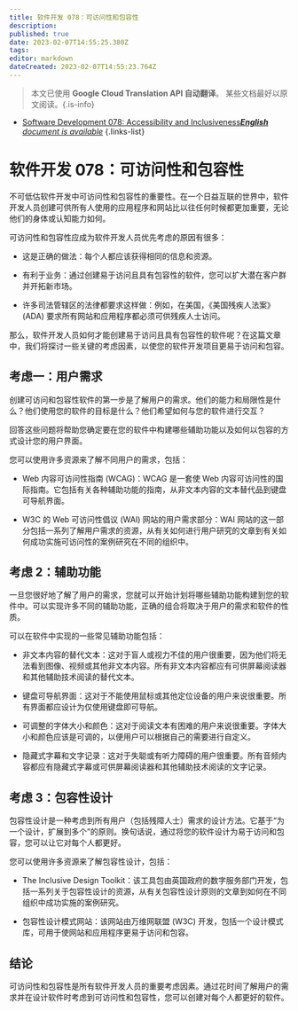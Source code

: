```yaml
---
title: 软件开发 078：可访问性和包容性
description: 
published: true
date: 2023-02-07T14:55:25.380Z
tags: 
editor: markdown
dateCreated: 2023-02-07T14:55:23.764Z
---
```


> 本文已使用 **Google Cloud Translation API 自动翻译**。
某些文档最好以原文阅读。{.is-info}



- [Software Development 078: Accessibility and Inclusiveness***English** document is available*](/en/Knowledge-base/Software-Development/Learning/software-development-078-accessibility-and-inclusiveness)
{.links-list}


# 软件开发 078：可访问性和包容性

不可低估软件开发中可访问性和包容性的重要性。在一个日益互联的世界中，软件开发人员创建可供所有人使用的应用程序和网站比以往任何时候都更加重要，无论他们的身体或认知能力如何。

可访问性和包容性应成为软件开发人员优先考虑的原因有很多：

- 这是正确的做法：每个人都应该获得相同的信息和资源。

- 有利于业务：通过创建易于访问且具有包容性的软件，您可以扩大潜在客户群并开拓新市场。

- 许多司法管辖区的法律都要求这样做：例如，在美国，《美国残疾人法案》(ADA) 要求所有网站和应用程序都必须可供残疾人士访问。

那么，软件开发人员如何才能创建易于访问且具有包容性的软件呢？在这篇文章中，我们将探讨一些关键的考虑因素，以使您的软件开发项目更易于访问和包容。

## 考虑一：用户需求

创建可访问和包容性软件的第一步是了解用户的需求。他们的能力和局限性是什么？他们使用您的软件的目标是什么？他们希望如何与您的软件进行交互？

回答这些问题将帮助您确定要在您的软件中构建哪些辅助功能以及如何以包容的方式设计您的用户界面。

您可以使用许多资源来了解不同用户的需求，包括：

- Web 内容可访问性指南 (WCAG)：WCAG 是一套使 Web 内容可访问性的国际指南。它包括有关各种辅助功能的指南，从非文本内容的文本替代品到键盘可导航界面。

- W3C 的 Web 可访问性倡议 (WAI) 网站的用户需求部分：WAI 网站的这一部分包括一系列了解用户需求的资源，从有关如何进行用户研究的文章到有关如何成功实施可访问性的案例研究在不同的组织中。

## 考虑 2：辅助功能

一旦您很好地了解了用户的需求，您就可以开始计划将哪些辅助功能构建到您的软件中。可以实现许多不同的辅助功能，正确的组合将取决于用户的需求和软件的性质。

可以在软件中实现的一些常见辅助功能包括：

- 非文本内容的替代文本：这对于盲人或视力不佳的用户很重要，因为他们将无法看到图像、视频或其他非文本内容。所有非文本内容都应有可供屏幕阅读器和其他辅助技术阅读的替代文本。

- 键盘可导航界面：这对于不能使用鼠标或其他定位设备的用户来说很重要。所有界面都应设计为仅使用键盘即可导航。

- 可调整的字体大小和颜色：这对于阅读文本有困难的用户来说很重要。字体大小和颜色应该是可调的，以便用户可以根据自己的需要进行自定义。

- 隐藏式字幕和文字记录：这对于失聪或有听力障碍的用户很重要。所有音频内容都应有隐藏式字幕或可供屏幕阅读器和其他辅助技术阅读的文字记录。

## 考虑 3：包容性设计

包容性设计是一种考虑到所有用户（包括残障人士）需求的设计方法。它基于“为一个设计，扩展到多个”的原则。换句话说，通过将您的软件设计为易于访问和包容，您可以让它对每个人都更好。

您可以使用许多资源来了解包容性设计，包括：

- The Inclusive Design Toolkit：该工具包由英国政府的数字服务部门开发，包括一系列关于包容性设计的资源，从有关包容性设计原则的文章到如何在不同组织中成功实施的案例研究。

- 包容性设计模式网站：该网站由万维网联盟 (W3C) 开发，包括一个设计模式库，可用于使网站和应用程序更易于访问和包容。

## 结论

可访问性和包容性是所有软件开发人员的重要考虑因素。通过花时间了解用户的需求并在设计软件时考虑到可访问性和包容性，您可以创建对每个人都更好的软件。